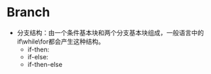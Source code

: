 # Branch
- 分支结构：由一个条件基本块和两个分支基本块组成，一般语言中的if\while\for都会产生这种结构。
  - if-then:
  - if-else:
  - if-then-else
